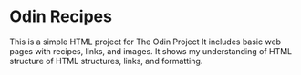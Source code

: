 # Odin Recipes

This is a simple HTML project for The Odin Project 
It includes basic web pages with recipes, links, and images. It shows my understanding of HTML structure of HTML structures, links, and formatting.